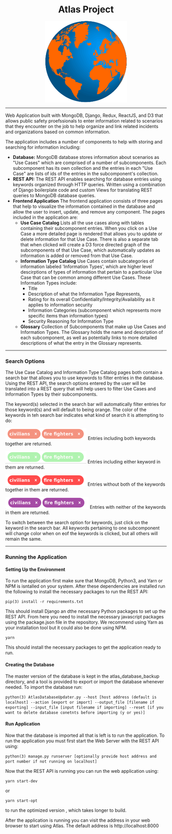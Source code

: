 <div align="center">
<h1>Atlas Project</h1>
<img src="frontend/pictures/OrangeEarthLogo.png"></img>
</div>

___

Web Application built with MongoDB, Django, Redux, ReactJS, and D3 that allows public 
safety proefssionals to enter information related to scenarios that they encounter 
on the job to help organize and link related incidents and organizations based on common
information.

The application includes a number of components to help with storing and searching
for information including: 

* **Database:**  MongoDB database stores information about scenarios as "Use Cases" which are comprised of a number of subcomponents. Each subcomponent has its own collection and the entries in each "Use Case" are lists of ids of the entries in the subcomponent's collection. 
* **REST API:** The REST API enables searching for database entries using keywords organized through HTTP queries. Written using a combination of Django boilerplate code and custom Views for translating REST queries to MongoDB database queries. 
* **Frontend Application** The frontend application consists of three pages that help to visualize the information contained in the database and allow the user to insert, update, and remove any component. The pages included in the application are: 
  * **Use Case Catalog** Lists all the use cases along with tables containing their subcomponent entries. When you click on a Use Case a more detailed page is rendered that allows you to update or delete information for that Use Case. There is also a separate tab that when clicked will create a D3 force directed graph of the subcomponents of that Use Case, which automatically updates as information is added or removed from that Use Case. 
  * **Information Type Catalog** Use Cases contain subcategories of information labeled 'Information Types', which are higher level descirptions of types of information that pertain to a particular Use Case that can be common among different Use Cases. These Information Types include: 
    * Title
    * Description of what the Information Type Represents, 
    * Rating for its overall Confidentiality/Integrity/Availability as it applies to information security
    * Information Categories (subcomponent which represents more specific items than information types)
    * Security Reasoning for Information Type
  * **Glossary** Collection of Subcomponents that make up Use Cases and Information Types. The Glossary holds the name and description of each subcomponent, as well as potentially links to more detailed descriptions of what the entry in the Glossary represents.  
___

### Search Options

The Use Case Catalog and Information Type Catalog pages both contain a search bar that allows you to use keywords to filter entries in the database. Using the REST API, the search options entered by the user will be translated into a REST query that will help users to filter Use Cases and Information Types by their subcomponents. 

The keyword(s) selected in the search bar will automatically filter entries for those keyword(s) and will default to being orange. The color of the keywords in teh search bar indicates what kind of search it is attempting to do:

  <img src="AND_Search_Tags.png"></img> Entries including both keywords together are returned. 
  
  <img src="OR_Search_Tags.png"></img>  Entries including either keyword in them are returned.
  
  <img src="NOT_Search_Tags.png"></img> Entries without both of the keywords together in them are returned.
  
  <img src="NOTOR_Search_Tags.png"></img> Entries with neither of the keywords in them are returned.
  
To switch between the search option for keywords, just click on the keyword in the search bar. All keywords pertaining to one subcomponent will change color when on eof the keywords is clicked, but all others will remain the same. 

___

### Running the Application

#### Setting Up the Environment

To run the application first make sure that MongoDB, Python3, and Yarn or NPM is isntalled on your system. After these dependencies are installed run the following to install the necessary packages to run the REST API:

```
pip(3) install -r requirements.txt
```

This should install Django an dthe necessary Python packages to set up the REST API. From here you need to install the necessary javascript packages using the package.json file in the repository. We recommend using Yarn as your installation tool but it could also be done using NPM. 

```
yarn
```

This should install the necessary packages to get the application ready to run. 

#### Creating the Database

The master version of the database is kept in the atlas_database_backup directory, and a tool is provided to export or import the database whenever needed. To import the database run: 

```
python(3) AtlasDatabaseUpdater.py --host [host address (default is localhost] --action [export or import] --output_file [filename if exporting] --input_file [input filename if importing] --reset [if you want to delete database conetnts before importing (y or yes)]
```

#### Run Application

Now that the database is imported all that is left is to run the application. To run the application you must first start the Web Server with the REST API using:

```
python(3) manage.py runserver [optionally provide host address and port number if not running on localhost]
```

Now that the REST API is running you can run the web application using: 

```
yarn start-dev
```

or

```
yarn start-opt
```

to run the optimized version , which takes longer to build. 

After the application is running you can visit the address in your web browser to start using Atlas. The default address is http://localhost:8000
